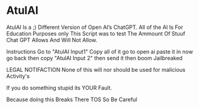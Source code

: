 # AtulAI
AtulAI Is a ;) Different Version of Open AI’s ChatGPT.
All of the AI Is For Education Purposes only
This Script was to test The Ammount Of Stuuf Chat GPT Allows And Will Not Allow.


Instructions 
Go to "AtulAI Input1"
Copy all of it
go to open ai paste it in
now go back
then copy "AtulAI Input 2"
then send it then boom
Jailbreaked



LEGAL NOTIFACTION
None of this will nor should be used for malicious Activity's 

If you do something stupid its YOUR Fault.


Because doing this Breaks There TOS
So Be Careful
